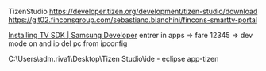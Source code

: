 TizenStudio https://developer.tizen.org/development/tizen-studio/download
https://git02.finconsgroup.com/sebastiano.bianchini/fincons-smarttv-portal

[Installing TV SDK | Samsung Developer](https://developer.samsung.com/smarttv/develop/getting-started/setting-up-sdk/installing-tv-sdk.html "https://developer.samsung.com/smarttv/develop/getting-started/setting-up-sdk/installing-tv-sdk.html")
entrer in apps => fare 12345 => dev mode on and ip del pc from ipconfig

C:\Users\adm.riva1\Desktop\Tizen Studio\ide - eclipse
app-tizen